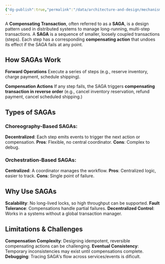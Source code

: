 ```yaml
---
{"dg-publish":true,"permalink":"/data/architecture-and-design/mechanisms/compensating-transactions-sagas/"}
---
```



A **Compensating Transaction**, often referred to as a **SAGA**, is a design pattern used in distributed systems to manage long-running, multi-step transactions. A **SAGA** is a sequence of smaller, loosely coupled transactions (steps). Each step has a corresponding **compensating action** that undoes its effect if the SAGA fails at any point.


## How SAGAs Work
**Forward Operations**
Execute a series of steps (e.g., reserve inventory, charge payment, schedule shipping).

**Compensation Actions**
If any step fails, the SAGA triggers **compensating transaction in reverse order** (e.g., cancel inventory  reservation, refund payment, cancel scheduled shipping.)

## Types of SAGAs
### Choreography-Based SAGAs:
**Decentralized**: Each step emits events to trigger the next action or compensation.
**Pros**: Flexible, no central coordinator.
**Cons**: Complex to debug.

### Orchestration-Based SAGAs:
**Centralized**: A coordinator manages the workflow.
**Pros**: Centralized logic, easier to track.
**Cons**: Single point of failure.

## Why Use SAGAs
**Scalability**: No long-lived locks, so high throughput can be supported.
**Fault Tolerance**: Compensations handle partial failures.
**Decentralized Control**: Works in a systems without a global transaction manager. 

## Limitations & Challenges
**Compensation Complexity**: Designing idempotent, reversible compensating actions can be challenging.
**Eventual Consistency**: Temporary inconsistencies may exist until compensations complete.
**Debugging**: Tracing SAGA's flow across services/events is dificult.




































